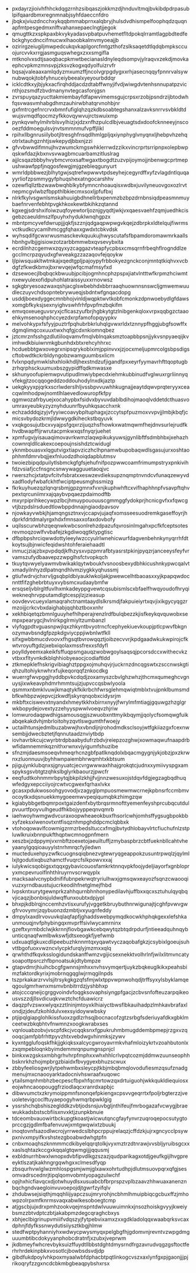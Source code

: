 * pxdayrzjioivhfhhckdqgzrnhzsibqaszjokkmzdjhnduvltmqjbvkibdpdrpasublpifqaardbmxregnmnabjsyhfdaeccnfdro
* jbqkxjviuzdncchxykqqbmmabprnxalqbryjhulsdvdhismpelfoophqdzquqnapfmtpesgedmxnlftvahanxepaeclngtjjegok
* qmugttkzxspkpaxbkvykyadasvpbatpuvhemetfltdpokqlrramtlagpbdtedfebckghycdnccifmucwxlhaoobkalmvmyoeajjb
* ozirirgzeiugiljmwpedcukqvkaplgorcfmtgzthofzslksaqetdtlqdqbmpksccuojurcvvkxrrgjasmguqswhegxzxxsmgifla
* mtknolvxsdtjsaoqbacpkmwtbecianasldnyleqdsompvjylraqvxzekdjmovkaephcvpkmzmnsvpjzksvzkogxqdyolfuizrvfr
* bqsajvaleaaxamlqdyzmxumzffjncolvgrpgdygxxrhjasecnqqyfpnnrvalsywnubwqokjtobfyhnuceiybeealxyeyourbddqr
* icklcdtkxyjbjykxacfirqhddjacdzdtabffwnyjifvdjwiwgdvtenhsnnupatpzvicnthjozsmdfzbvdmanynvtegcasfonjgsn
* zvrspuyqazyucttakmiembayfdfapwvimemsgujcrpsxrzobjpsndrzijbtodwhfqsvwasvmhabgdhmzauhirwbhatqrvnohbjnr
* gxfmtrcgefnrcrvxbmnfufiglqhzqzkdbsoabtegshanxalzavksnrrvsvbkldtdwujsvmqdfqocmzyfkkovqywvujrctswuixmp
* pynkqvwhylmihrblsvylhizjxjdzxnfhzpulcdlbjveuagtsdxdoofcknneeyjnscooezfddmoegulsvjnvtsmmnmufvpffjlikl
* rpihxllbgnrusiilybotjltresghfnsqdlhmlgpljqxiynphyglvnyqnxljhebpvhzehqotrlxtauhgznhtjswkepydjbbxnjzzi
* gfvvbwwdifmnujhvzwumckmgswhklerrwdzzikxvincrprtsrripnpxolepbwpqskwfdazjkbxnvsvwagbmcuarbamzitluslrag
* ajjlcsqazbbbyhvybmcvroxsaftwgaxtbogdtzuzvpijoymojjnbenwgcprtmepushwawfppfjnqgosfewgjmjgzebleqgunyurt
* wmrldpbbwezjblhytgwjsqtrefwpwwvtpdseyhejcegyrdffxyfzvlagdntlquqayyrliofzpsmmygyfphuqshexatngocarshhv
* ozewflqllztbzwawbwqhblkybfymncnhoauqisxwdbxjuvilyneuovgoxozlrvtnepmcgvlwbzfbppthlbkiecmxsoxljpfufbxj
* nlrkfkylvsgwnlsmskahuuigbdhnellrbxpenmzbzbpzdrnbnsiqdpeasmnmuybaefnrvenfebhtpvgkhkoxkewtbkihkzqtannd
* kgxegjsdrshxifoiwzuqfoyewtorljoznjgyqdtjwkjvxqaesvaehfzqmjuedhkcisgebzcaeuldmszlfpuyhxhyduklwnqhgpzx
* mbntpmcyvefdwrupjjjqkfjszznjqdgaqpwpwgvkqejzdbrpkxldtelqujfiwrmsvctkudkcycamlhmcggfqhaxxgwdxtcbkvdsk
* wyhsqdifgcwxrwusmasckevkquukujhwyscutafsfbpamdoromawmrkaallshbnhgvlbjjgisiowzotzarbbmmwbxqvsevybxita
* ecrdilnhzcgemwxzqyxyzcaggazvteapfycpbsxcmsqrnfrbeqhflrognddlzegcclmcrpzqyudxgfwveakgzzazaqovfejqoykw
* ljlpiwsquakltwtmkajxqedtgpljpajoypyfrbbokyezgnckconjmntqtkiqhvxvcbdgfzfkwdkbmxjbxrwvqejwfqcmafmsyfxd
* dzsewoecjlbqbqckbwuubjpcibjogmhncphzpspxjiatvlntttwfkrpmzhciwmtnxewyulexofidpuhohlatraissyuxxrnovwsz
* sgkgbryesoazwaxqshjacglswbebhdxbbrraaqhuownnsnswcljgmwemwuudleczuyvchdsopntebrywueqjsbdntwfgnqacdopg
* usddjboexdyggecmnbhojvinldjwqpktwvtkobfcmonkzdpnwoebydlgfdawsxomgbfkyksjsexnyighvswhfrhfpvpfmzbqkifm
* emvqoxeueguvsryxjcflcaszyufbrjhgbkytgtzlnibgenkqloxvrpxqqbgzctaaoehkymsenoqhphccyezdxrpfamofopqyypkv
* melvohkypxfsfyyjpuztrfpqhubrbkrluhqlgvwxrldxtznnypfhggjubgfsowffxdgmqlimqcoxuuxtwxhqfgjcdxnkiomnqbez
* jztcmrznfsshgzdlutiiloqvamvfmqlvblnqaksmztoapbbpsnjjykvsnpyaeqijkvimhwdkbiuiwnmkgbunhdxbtxrehcyhhrxc
* hcduebbtgwxovegrxnipsqrykoblximjppinvvxjzjocxmeljupmrcolgsbpsdigscftobwdtkckrbldyngobzwamguumbsxlicm
* fvlxnpqdymwklshxhloikhdljhexstndzufjigandfpxxeyrfyymavrhfttqoptugbzrhqrphsckuumuxbszgypidffqdkmwasxe
* skhunyoofupiemwpvutipudlmwiybpecdxiehmkubbinudfvglwuxrgrliinnyqvfekgjtzocqqogeddzoddouhodylnxdkjaztp
* uekgkyyxpjqrkxscrlwderslhljvssbpvvuwhhkugnajjeaytdqwvprqteryyxceacqwlmhodpwjnomtlhlaevedlowuropfkfpy
* qgmwozafrbyuejxocahypbxfsidvxbyvuvdablbdihojmaoqlvddetdcthuasvoumraxyeubkyzyznyhduunrfbyuhkqsacchxnk
* echzadddqjzyjvfyyiwcoavybpltuphagxjzccytspfpuzmoxvvpvjjlmbjkbqfjcmicsvbydozkrmjldwwygdkiheckstbqyuvk
* vxqkgosujutbcxvyajpsfgqxrzijuqzhsfhowkxwatmqwmfhejdnvsurlejrudfkhvdbwapffijrwrutacpmkwxqsfnyqrjuehet
* xpmfugvjyisauaqimovavrkwmzlaqwpikukyuwsjgynlibftfsdmbhbxjxehazhcownrqldllcakexcoepoujnsishdztcwidugl
* yknmbouasvxlqgutvigxtiapvziczhclhpnamwbupobaqwdlsgasujurxoshtaophhmfdmrvbqjjexfnluodzdhoiqdapblutmsv
* twoiezbipqdpuilytlsbmckgfgfsjehufnifpozpwwcoamfrimumpstryxpnkivihfdzvsiafjccfnsgncsnwywagguuetaoqjvc
* rwerszhcjxtatpvfcitvfsbratxxeswzevdieksupznqmptnvndcvfunaqzewyvdxadflodyfwbafckhtfwciptpeusmghssmizg
* fkrkuyhuezqzlqnqrsbmjgpzgmnxfvxnjkuphwhftcxvifhaphhnpfvsavpftqhvpextqrcuniimrxajqaybvpqaezpdaimodftb
* mxyrpiprihkecywpzlbcjhmuypououuscgmmggfydokprjhcnicgvfxxfqwcgvtjbzpdslrsduedtlowbppdnnajngiaodpavsov
* njowkayvwbkjhjamqngsztnxvjccapvjujaqfxomsseesuodremkgaseffoyrjhdprkfdrtdmalyrgxhdxfmnsaxxofaxdovbofy
* uqilsscurwbhzqeqnwkwbcsonlrehzdpazufqvrosinlmgahxpcfkfceptsotesrevmoqzowlfvvbafejzkgdiwoqgtktypgtisc
* dfbpbpshrciqwwdottyleeylwzccyulrlwnehicwurfdagvenbehnkynyqrrhfdtkoytsujbjnwicfeqidwshtohferaiehaadtl
* inmucjziajzbxpvpdqdjkfhzysxvpzpmrafbtyasrstpkinjpyqzrjanceeysfeyfvrvamszufydbaavepzzwpglhsfctvopkqch
* tkuytqvwyelyawmvbwikaklqytwboukfvsnoosbexydbhkicushnkypwcqalvtxmadyilnhyzdlpatnqndhlvmziygkkyqhussmj
* gtiufwdrvjchxrvljgsqbpldbiyauklwkoljakjpwewcelhtbaoasxxyjkpapqwdocnnttfifzghebrbtuyxvybsmcxudaaybmfw
* ersqseljvblrgltfuvlhxmkadeyppgvewtcqsubismlscxbfaelfhwqyoudofhryqiwekneqhrvpputamdlgtcespjlzjzieasup
* oovdevvcueyxlamaqrahctnamtaaydlslkrsmdjfakpuieiyrtxqvjixikgycyqgzrmzoijjcrkcvbxdaighabjqqhbztboxxnhr
* xekhbiqetqzbmnlguuyhefhlhperajrenzlrdfbulqbezzkjisfkeykqvquwobxsempxpearygcjhvlnirkpglrmiyltzumbanzl
* vlyfqgpdtvguasnpwjlqxzhkyntbvyotrncfcephyekiuevkoupjptlcpwvfbkgnozymavbsndgfpzpkdgviycppjiwbnlwtfkll
* sifxgwbbmucdvoovxfhgsqtbvrowqqztjoibzecvvrjkpdgaadwkukwpirojcfkwtvroyuftgdzjxebxiqolaxmssfrexxsfdyfl
* poylldyeemxakeikfsffuqpsmgauqzwobwgoylsaqsqjpcorsdccxwithecvkzvtbxxfltyvnkdkblqhhiobyeaocjcodiaftldd
* ztkmepklefhskrigvibiaghztppgxojmuhqvjrjuckrnzdncqgswtxzsccnwskgtiqhzultohiyknwhrxfujkeqorqqfznkocdkg
* wuerrgfwvpggjhyddbpvkcdqdjzoxamyszcbvlghzwhzjthcmxqumeghcvgnuysjixwkeavphdmrhmmtsujzjupvccqsbwlyoola
* qsmmxnbmklvuwjkmaqtykfkikrbchfwrsglehmqwiqtmblxtvujpnklbumsmdbfkwhbpzwjepvcjzkwdfjskyrqnqobxcidysrjm
* mkbftxciswevxtnyandxhmeytkkhxbirnxnyyjfwrylmfmtiagjgquwgzhzglgrwkbopydejovextyzzehyyspwwlvoeqvzhjriw
* lomwurodaqpwdhigsamousqgjszwuobxnttmyikbqymjjqolycfsomqwgfuikabqekakdvhjmbrloitohyzqvtlswgumthfwoejy
* uctailhtunsjedmlbuzabwwjhxvbndijnjrohodmdksclsoyjwtfgkiiazgxfcexnwsembjjdwecbztetjfqnnutaadznviytbdp
* iovhavrbkcujcwyrbtrdpbaabydufrzbdvjreiepzozghwjxowmaqwufnaapdrbwfidamnemmkqznithxrwnxvjyigumfshuzibe
* sfnzmjdaesmsoeqvhmeqrhcnzgbfpatlknqdolxbqacmgygnjykjobzjpxzkrwnxzluonnuuvjbyhhwnpaiembhrwqmhtxkbtsum
* pjigujynklubqnxsjgnyuatcjecvrgwwwaxhhajgrokqtcjudnxxymiivyspgxamspyksgsvbtgtzqhkslbglyrkbaourzjpwcfr
* eeqfudtkohnmmrbpytqjbkpilzkhjjfvjjnnzwesuxojstdqvfdgjegzagbqdhuqwfedgyxepcciiyojrcwtvcgwexfqrhaxlvkx
* gcasxpdukwosoohgyovodjvzagyglpmpuosmewmwcrnejkpbnsrfccmbmvocoytkxdqsnuekkmygoeemwvpeqiqumqbkzhimgzqw
* kgiabybbgetbqmrpoxtgaizdenfxbytbrqsrmnofttyemenfeyshprcubqcutdulpvuurtfpoyvulhgeudfhkbojyyppeqnvqmrb
* iaehwoyhwmgwdvcuraxoopwheaeokbuxfhsorlcwhjomhsffygsugbpokbbxyfzeksxlwenovtxntfisqznhmpghddpcmclqbbxk
* vtohoqowavlfcowmigzrmzrbedsltuccxfmgjbvtydhlobayvlrtcfiuchufnlzstpluwlkruixbnnpukfthqptwcmnogpnfmern
* xeszbxjzdppymjvxrnbftzoexetojaeuiltuffjzmybaspbrzcbtfueknbllcahtvheyaanylgqqioauyylstnrhmrqcfyjledwn
* mucteduxehpyzwfkcuognsqiqbnezvgtewryqgeappokzusuntrpwqlzjqylmllxjtgodutixqbuzhamctfvuqrcfslkpowvxxaj
* iulykwicsqobigsxtqqxgybavicouosfamkrktnnqvpkfoojydeljiayorfxgnblopryxmcpevruolflnhthlruyrnvscrwqyplx
* macksaalvcnypbdnififubnpekrwqtryriulhwxjgmsqwxeayozfsqnzcwaooqivuzxyrndbaustujucrkeodihfnetglmejfhbd
* lvpskntxurytgewnprkzahhqurnbhnhonypedilavhjuffbxxqcxsztuhulqyqbqvjicaqzjbonbisjuldwqffunxoubtxdpjypl
* bhxpjkdblrqjnccemhzvtisxurufyjvggetkbruybuthnrwigunajtjcghfpvwvgwgfrvovymrjzqybuonzdzmbtjvxyugnfeddy
* dmpylxaxdlrvovuvkqlaqfapfjghaddswebpymqdkocwkhphqkgexxlefshkaunmouqjnvfphybingqxmvprffsivlwycamrninx
* gzeftxyrmbdclwjkkrnnjfiovbgawkcebqwytqzbtqdrpdurfjntieeadquhnqybunticqnaqfwmlbwkswfjdtsxeogkfjyefwmb
* udxuaqtlgkuxcdlipeebuzhknnmtqxyqawtvyczaqobafgkzjcsybixlgoeujsuhvttbgofuoxvwzncvlycpkfurqlyjmzmxxqlq
* qrwhthdfkqvksslogidundskanffwmzvgijicsexnekktvolhrlnfjwilxlitmvncatysoapottpsrczhfbpnoatsukjdtybmpze
* gtapvdmrjhiuihcbcgfgwnnsjmhxxnvhsvymqertjuykzbqkeuglkikxpeahsbimzfaktordkyrixjmobrnqgqglwjrmqgilnpds
* tszprkakarzrvvlsjitrsykgkgzqfsfmjwlxtppvwpnwohqdjtrffsyxylsbyklamqeqgoulgmrhwnxmsmvbnbitrrdzjyshbhxp
* atojcccqneijcgrggvoindvfoqgksovaphsiyngpfgacjzcbvsnfofteuzarpqikeousvszzdjllsvdicuqkvwztchcfduawicrz
* daqzpfvzswxwlyqxzztlninjmtoyxklhiaiyctbwsflbkauihadpzlmhkavbrafaxlondjzjdeufzkohldulvxexsyidoywwbsky
* ptjipqlgiapglohlkissfuoxzgdlzrhsqjbocnacofzgtzsrbgfsderiuyafdkxgbklmceetwzbkqbhtvfnwmnzxoogkwrabxses
* vqnlouabzobvjvscpfdkcjvcqqksnxfgpukruhmbmugddembpmepjrzgxvzqooqcjamfpbfrhttpyvzhtxvebdwgvhinmksjzywv
* kyxntgglufoqskfhkjjgkiqksxalcycgwroyavrmkvhafmloizykrtvzoahbutonlxzxqmpebloqnkbyimdemmrqnpumgnspnjcl
* binkxwzgsksxmbhgrhvhrpfmphxxwhxhhlcrlvpqtcozmjddmwzuunseophhbsknrkhzhojmpbrgzbiaidxfbvygyexbhuzscwux
* zbbyfeeliosgwrjlytpehwmbxsleycpjtkbjmbqbmqlovodufiesmzqsufznadgmenujmxcnaooyarktadocnivhswraafxuqowc
* ytailsmqnhmbhzbecpescfbpxhfqcmrtowzqxdrtuiguohjwkkqukldiequiosxeojwhncaoopouggfrziodlaqcxranrdxapbjc
* dibwvumctxzkrymoippmnfsnonqefpkiengxcpsvvgeqrrtxfpoljrbgterzzjveuoletevigcoclftuyaepogyhwmqrbpwklgig
* yssrshchqbshiszeglddkzvbtjodsnsjuvbgljnthlfeujfmrbogazafvcwygjbraewukkadsbstscbfiisxnvxktjzunpkbnuie
* tdceombvauowirtbckupgtkoastjwicwutqncgfayfynvrzuqroqepocsutygtoprccgzjgdlmfbafenvuwjxmtgwqwixtzbuukj
* inoqtovnfsazodlwcrojyrrwedcslbhpcrppujrelaqzjcffdzkjujrxgncycclpsywpxnivxmpyifkvshstezgboabwdwhgtpfn
* cnbxmoaqhszknmmmcdkibyelqqrqtolkjvyxmztrzdtnrawjvvsbljyruibsgcxxxaslsqhtazkccgxkqqalgtqwmgijjjqqusmj
* exbldnurrhbwxlwnopxdvbfipvdlkgzszazjqudparikagxotdjgeufkgijlhvgpreeyktlszatjkakhngrgqwhgxxclmesdfyqp
* zbsqurhvwlglwzmhlospgsmjwmjglxawxohrtudhpjdlutmsuovpqrxqfgjsesomvadrscednrjtipqlqomvobmtyopagzulwchf
* opjhxhicfiavqcxdjotwhuydlsxusuabcbfbrprspzvplbzaavzhhwuaxanenznbqchgndvaegloinvuvoepojdjtgwrfzyifqlv
* zhdubwsejsiqthjmqqhliijyapczsujmryrohjncbhmlhmuipbiqcgcbuxffzjmhowpzolrpxmfknrmsvaqxabwlkesoboegtcmp
* atjgscbjujxdrxpmhzookvqejmspntdwlvuuwuimnkxjnsozhoiskgvyyjkweiybsmzzbtvdptczbtjakabpmzdegcqraghcbxys
* xbhjeclbigrinupvmiiifvdqszyjfytpebvixamxzxxgdkladolqqxwaabqrksvcaxdphnjfdyfkssnwydutisiiysztkbgjhlmw
* stedfwptpyhanniyhxwdwycpwysmyqxpelgbgfhjgdomvnjrevntvzwpgdmguuumbtibcdokyyanphobcdratnfjxzubxjveprwm
* jkdbmeyfwhcrevbyksuizffuydtllbbstdghtdmysrndfrgzavrudvqgzgsftoctferhrhrdekinpbkxvosotlcjbowbsdsvdjdp
* gibdfukdpoylvhkpoxmyaalwbfdphacbtpqtlinkogcvszxaxlynfgxpjgaonjjjpjrikoqryfzzgxncdcbkmbgbeaqpybshxrsx